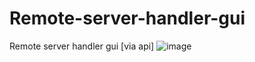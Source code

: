 # Remote-server-handler-gui
Remote server handler gui [via api]
![image](https://github.com/user-attachments/assets/aad9bd3e-d638-4fcf-980e-c4ed23e09e03)

